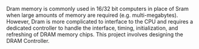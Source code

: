 Dram memory is commonly used in 16/32 bit computers in place of Sram when large amounts of memory are required (e.g. multi-megabytes). However, Dram is more complicated to interface to the CPU and requires a dedicated controller to handle the interface, timing, initialization, and refreshing of DRAM memory chips. This project involves designing the DRAM Controller.
